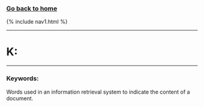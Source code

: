 ### **[Go back to home](https://ironrico.github.io/TestGlossary/)**

{% include nav1.html %}
___

# **K:** 
___


### **Keywords:**
Words used in an information retrieval system to indicate the content of a document. 
